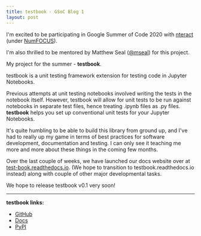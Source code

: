```yaml
---
title: testbook - GSoC Blog 1  
layout: post
---
```

I'm excited to be participating in Google Summer of Code 2020 with [nteract](https://nteract.io) (under [NumFOCUS](https://numfocus.org)).

I'm also thrilled to be mentored by Matthew Seal ([@mseal](https://twitter.com/codeseal)) for this project.

My project for the summer - **testbook**.

testbook is a unit testing framework extension for testing code in Jupyter Notebooks.

Previous attempts at unit testing notebooks involved writing the tests in the notebook itself. However, testbook will allow for unit tests to be run against notebooks in separate test files, hence treating .ipynb files as .py files. **testbook** helps you set up conventional unit tests for your Jupyter Notebooks.

It's quite humbling to be able to build this library from ground up, and I've had to really up my game in terms of best practices for software development, documentation and testing. I can only see it teaching me more and more about these things in the coming few months.

Over the last couple of weeks, we have launched our docs website over at [test-book.readthedocs.io](https://test-book.readthedocs.io). (We hope to transition to testbook.readthedocs.io instead) along with couple of other major developmental tasks.

We hope to release testbook v0.1 very soon!

---
**testbook links:**

- [GitHub](https://github.com/nteract/testbook/)
- [Docs](http://test-book.readthedocs.io/)
- [PyPI](https://pypi.org/project/nteract-testbook/)
